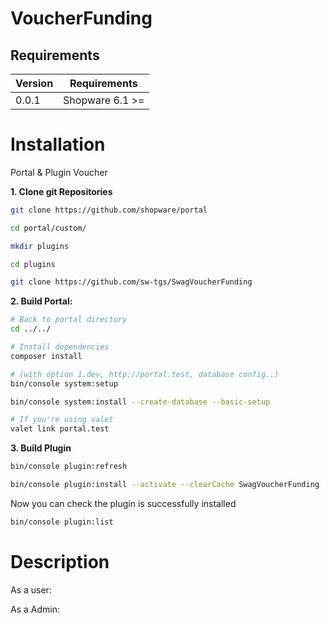# VoucherFunding


## Requirements

| Version 	| Requirements               	|
|---------	|----------------------------	|
| 0.0.1    	| Shopware 6.1 >=	            |


# Installation

Portal & Plugin Voucher

**1. Clone git Repositories**

```bash
git clone https://github.com/shopware/portal

cd portal/custom/

mkdir plugins 

cd plugins

git clone https://github.com/sw-tgs/SwagVoucherFunding
```

**2. Build Portal:**

```bash
# Back to portal directory
cd ../../

# Install dependencies
composer install

# (with option 1.dev, http://portal.test, database config..)
bin/console system:setup 

bin/console system:install --create-database --basic-setup

# If you're using valet
valet link portal.test
```

**3. Build Plugin**

```bash
bin/console plugin:refresh

bin/console plugin:install --activate --clearCache SwagVoucherFunding
```

Now you can check the plugin is successfully installed

```bash
bin/console plugin:list
```

# Description

As a user:

As a Admin:

